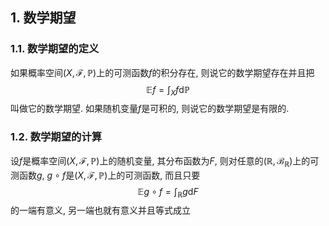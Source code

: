 ## 1. 数学期望
### 1.1. 数学期望的定义
如果概率空间$(X, \mathscr{F}, \mathbb{P})$上的可测函数$f$的积分存在, 则说它的数学期望存在并且把
$$
\mathbb{E} f = \int_X f\mathrm{d}\mathbb{P}
$$
叫做它的数学期望. 如果随机变量$f$是可积的, 则说它的数学期望是有限的. 

### 1.2. 数学期望的计算
设$f$是概率空间$(X, \mathscr{F}, \mathbb{P})$上的随机变量, 其分布函数为$F$, 则对任意的$(\mathbb{R}, \mathscr{B}_{\mathbb{R}})$上的可测函数$g$, $g\circ f$是$(X, \mathscr{F}, \mathbb{P})$上的可测函数, 而且只要
$$
\mathbb{E} g\circ f = \int_{\mathbb{R}}g \mathrm{d}F
$$
的一端有意义, 另一端也就有意义并且等式成立